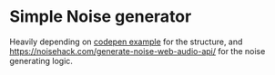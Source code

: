 # Simple Noise generator

Heavily depending on [codepen example](https://codepen.io/2kool2/pen/xrLeMq) for the structure,
and https://noisehack.com/generate-noise-web-audio-api/ for the noise generating logic.
